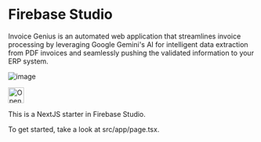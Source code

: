 # Firebase Studio
Invoice Genius is an automated web application that streamlines invoice processing by leveraging Google Gemini's AI for intelligent data extraction from PDF invoices and seamlessly pushing the validated information to your ERP system.

![image](https://github.com/user-attachments/assets/22dbcf29-f936-4bc4-96f0-78e577d7271e)


<a href="https://studio.firebase.google.com/import?url=https%3A%2F%2Fgithub.com%2FAkhilenderReddy%2Fstudio">
  <img
    height="32"
    alt="Open in Firebase Studio"
    src="https://cdn.firebasestudio.dev/btn/open_bright_32.svg">
</a>

This is a NextJS starter in Firebase Studio.

To get started, take a look at src/app/page.tsx.
